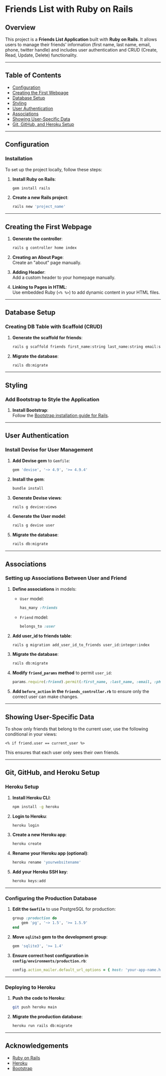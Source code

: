 
# Friends List with Ruby on Rails

## Overview
This project is a **Friends List Application** built with **Ruby on Rails**. It allows users to manage their friends' information (first name, last name, email, phone, twitter handle) and includes user authentication and CRUD (Create, Read, Update, Delete) functionality.

---

## Table of Contents
- [Configuration](#configuration)
- [Creating the First Webpage](#creating-the-first-webpage)
- [Database Setup](#database-setup)
- [Styling](#styling)
- [User Authentication](#user-authentication)
- [Associations](#associations)
- [Showing User-Specific Data](#showing-user-specific-data)
- [Git, GitHub, and Heroku Setup](#git-github-and-heroku-setup)

---

## Configuration

### Installation
To set up the project locally, follow these steps:

1. **Install Ruby on Rails**:
    ```bash
    gem install rails
    ```

2. **Create a new Rails project**:
    ```bash
    rails new 'project_name'
    ```

---

## Creating the First Webpage

1. **Generate the controller**:
    ```bash
    rails g controller home index
    ```

2. **Creating an About Page**:  
    Create an "about" page manually.

3. **Adding Header**:  
    Add a custom header to your homepage manually.

4. **Linking to Pages in HTML**:  
    Use embedded Ruby (`<% %>`) to add dynamic content in your HTML files.

---

## Database Setup

### Creating DB Table with Scaffold (CRUD)

1. **Generate the scaffold for friends**:
    ```bash
    rails g scaffold friends first_name:string last_name:string email:string phone:string twitter:string
    ```

2. **Migrate the database**:
    ```bash
    rails db:migrate
    ```

---

## Styling

### Add Bootstrap to Style the Application

1. **Install Bootstrap**:  
    Follow the [Bootstrap installation guide for Rails](https://getbootstrap.com/docs/4.5/getting-started/introduction/).

---

## User Authentication

### Install Devise for User Management

1. **Add Devise gem** to `Gemfile`:
    ```ruby
    gem 'devise', '~> 4.9', '>= 4.9.4'
    ```

2. **Install the gem**:
    ```bash
    bundle install
    ```

3. **Generate Devise views**:
    ```bash
    rails g devise:views
    ```

4. **Generate the User model**:
    ```bash
    rails g devise user
    ```

5. **Migrate the database**:
    ```bash
    rails db:migrate
    ```

---

## Associations

### Setting up Associations Between User and Friend

1. **Define associations** in models:
    - `User` model:  
      ```ruby
      has_many :friends
      ```

    - `Friend` model:  
      ```ruby
      belongs_to :user
      ```

2. **Add user_id to friends table**:
    ```bash
    rails g migration add_user_id_to_friends user_id:integer:index
    ```

3. **Migrate the database**:
    ```bash
    rails db:migrate
    ```

4. **Modify `friend_params` method** to permit `user_id`:
    ```ruby
    params.require(:friend).permit(:first_name, :last_name, :email, :phone, :twitter, :user_id)
    ```

5. **Add `before_action` in the `friends_controller.rb`** to ensure only the correct user can make changes.

---

## Showing User-Specific Data

To show only friends that belong to the current user, use the following conditional in your views:

```erb
<% if friend.user == current_user %>
```

This ensures that each user only sees their own friends.

---

## Git, GitHub, and Heroku Setup

### Heroku Setup

1. **Install Heroku CLI**:
    ```bash
    npm install -g heroku
    ```

2. **Login to Heroku**:
    ```bash
    heroku login
    ```

3. **Create a new Heroku app**:
    ```bash
    heroku create
    ```

4. **Rename your Heroku app (optional)**:
    ```bash
    heroku rename 'yourwebsitename'
    ```

5. **Add your Heroku SSH key**:
    ```bash
    heroku keys:add
    ```

---

### Configuring the Production Database

1. **Edit the `Gemfile`** to use PostgreSQL for production:
    ```ruby
    group :production do
        gem 'pg', '~> 1.5', '>= 1.5.9'
    end
    ```

2. **Move `sqlite3` gem to the development group**:
    ```ruby
    gem 'sqlite3', '>= 1.4'
    ```

3. **Ensure correct host configuration in `config/environments/production.rb`**:
    ```ruby
    config.action_mailer.default_url_options = { host: 'your-app-name.herokuapp.com' }
    ```

---

### Deploying to Heroku

1. **Push the code to Heroku**:
    ```bash
    git push heroku main
    ```

2. **Migrate the production database**:
    ```bash
    heroku run rails db:migrate
    ```

---


## Acknowledgements

- [Ruby on Rails](https://rubyonrails.org/)
- [Heroku](https://www.heroku.com/)
- [Bootstrap](https://getbootstrap.com/)